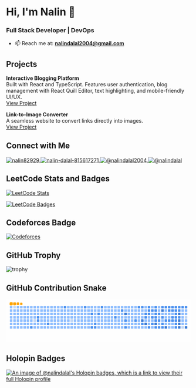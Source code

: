 # Hi, I'm Nalin 👋

### Full Stack Developer | DevOps

- 📫 Reach me at: **nalindalal2004@gmail.com**

## Projects

**Interactive Blogging Platform**  
Built with React and TypeScript. Features user authentication, blog management with React Quill Editor, text highlighting, and mobile-friendly UI/UX.  
[View Project](https://medium-clone-six-mauve.vercel.app/Blogs/)

**Link-to-Image Converter**  
A seamless website to convert links directly into images.  
[View Project](https://qr-code-generator-theta-azure.vercel.app/)

## Connect with Me

<a href="https://twitter.com/nalin82929" target="blank">
  <img align="center" src="https://raw.githubusercontent.com/rahuldkjain/github-profile-readme-generator/master/src/images/icons/Social/twitter.svg" alt="nalin82929" height="30" width="40" />
</a>
<a href="https://linkedin.com/in/nalin-dalal-815617271" target="blank">
  <img align="center" src="https://raw.githubusercontent.com/rahuldkjain/github-profile-readme-generator/master/src/images/icons/Social/linked-in-alt.svg" alt="nalin-dalal-815617271" height="30" width="40" />
</a>
<a href="https://medium.com/@nalindalal2004" target="blank">
  <img align="center" src="https://raw.githubusercontent.com/rahuldkjain/github-profile-readme-generator/master/src/images/icons/Social/medium.svg" alt="@nalindalal2004" height="30" width="40" />
</a>
<a href="https://github.com/nalindalal" target="blank">
  <img align="center" src="https://raw.githubusercontent.com/rahuldkjain/github-profile-readme-generator/master/src/images/icons/Social/github.svg" alt="@nalindalal" height="30" width="40" />
</a>

## LeetCode Stats and Badges

[![LeetCode Stats](https://leetcard.jacoblin.cool/Nalindalal2004?theme=dark&font=Noto%20Sans%20Kannada&ext=heatmap)](https://leetcode.com/u/nalindalal2004/)

[![LeetCode Badges](https://leetcode-badge-showcase.vercel.app/api?username=Nalindalal2004&theme=light&border=border&animated=true)](https://leetcode.com/u/nalindalal2004/)


## Codeforces Badge

[![Codeforces](https://badges.riever.dev/codeforces/nalindalal2004.svg)](https://codeforces.com/profile/nalindalal2004)

## GitHub Trophy

![trophy](https://github-profile-trophy.vercel.app/?username=nalindalal&theme=onedark)

## GitHub Contribution Snake

![GitHub Contribution Snake](https://github.com/NalinDalal/NalinDalal/blob/output/github-contribution-grid-snake.gif)

## Holopin Badges

[![An image of @nalindalal's Holopin badges, which is a link to view their full Holopin profile](https://holopin.me/nalindalal)](https://holopin.io/@nalindalal)
